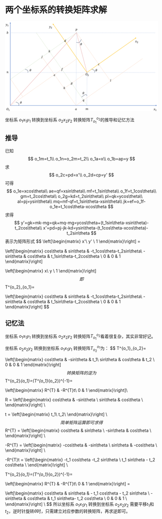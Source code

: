 # 两个坐标系的转换矩阵求解

![](./images/coordinates.png)

坐标系 $o_1x_1y_1$ 转换到坐标系 $o_2x_2y_2$ 转换矩阵$T^{o_2}_{o_1}$的推导和记忆方法

## 推导

已知
$$
o_1m=t_1\\
o_1n=o_2m=t_2\\
o_1a=x\\
o_1b=ap=y
$$
求
$$
o_2c=pd=x'\\
o_2d=cp=y'
$$
可得
$$
o_1e=xcos\theta\\
ae=qf=xsin\theta\\
mf=t_1sin\theta\\
o_1f=t_1cos\theta\\
gm=t_2cos\theta\\
o_2g=kd=t_2sin\theta\\
pl=qk=ycos\theta\\
al=pj=ysin\theta\\
mq=mf-qf=t_1sin\theta-xsin\theta\\
jk=ef=o_1f-o_1e=t_1cos\theta-xcos\theta
$$
求得
$$
y'=gk=mk-mg=qk+mq-mg=ycos\theta+(t_1sin\theta-xsin\theta)-t_2cos\theta\\
x'=pd=pj-jk-kd=ysin\theta-(t_1cos\theta-xcos\theta)-t_2sin\theta
$$
表示为矩阵形式
$$
\left[\begin{matrix}
x'\\ y' \\ 1
\end{matrix}\right] =

\left[\begin{matrix}
cos\theta & sin\theta & -t_1cos\theta-t_2sin\theta\\
-sin\theta & cos\theta & t_1sin\theta-t_2cos\theta \\
0 & 0 & 1
\end{matrix}\right] 

\left[\begin{matrix}
x\\ y \\ 1
\end{matrix}\right]
$$
即
$$
T^{o_2}_{o_1}=

\left[\begin{matrix}
cos\theta & sin\theta & -t_1cos\theta-t_2sin\theta\\
-sin\theta & cos\theta & t_1sin\theta-t_2cos\theta \\
0 & 0 & 1
\end{matrix}\right]
$$

## 记忆法

坐标系 $o_1x_1y_1$ 转换到坐标系 $o_2x_2y_2$ 转换矩阵$T^{o_2}_{o_1}$看着很复杂，其实非常好记。

坐标系 $o_2x_2y_2$ 转换到坐标系 $o_1x_1y_1$ 转换矩阵$T^{o_1}_{o_2}$为：
$$
T^{o_1}_{o_2}=

\left[\begin{matrix}
cos\theta & -sin\theta & t_1\\
sin\theta & cos\theta & t_2 \\
0 & 0 & 1
\end{matrix}\right]
$$
转换矩阵的逆为
$$
T^{o_2}_{o_1}=(T^{o_1}_{o_2})^{-1}=

\left[\begin{matrix}
R^{T} & -R^{T}t\\
0 & 1
\end{matrix}\right]\\

R =
\left[\begin{matrix}
cos\theta & -sin\theta \\
sin\theta & cos\theta \\
\end{matrix}\right] \\

t =
\left[\begin{matrix}
t_1\\
t_2\\
\end{matrix}\right] \\
$$
简单矩阵运算即可求得
$$
R^{T} =
\left[\begin{matrix}
cos\theta & sin\theta \\
-sin\theta & cos\theta \\
\end{matrix}\right] \\

-R^{T} =
\left[\begin{matrix}
-cos\theta & -sin\theta \\
sin\theta & -cos\theta \\
\end{matrix}\right] \\

-R^{T}t =
\left[\begin{matrix}
-t_1 cos\theta -t_2 sin\theta \\
t_1 sin\theta - t_2 cos\theta \\
\end{matrix}\right] \\

T^{o_2}_{o_1}=(T^{o_1}_{o_2})^{-1}=

\left[\begin{matrix}
R^{T} & -R^{T}t\\
0 & 1
\end{matrix}\right] =

\left[\begin{matrix}
cos\theta & sin\theta & - t_1 cos\theta - t_2 sin\theta \\
-sin\theta & cos\theta & t_1 sin\theta- t_2 cos\theta \\
0 & 0 & 1 \\
\end{matrix}\right] \\
$$
所以坐标系 $o_1x_1y_1$ 转换到坐标系 $o_2x_2y_2$ 需要平移$t_1$和$t_2$，逆时针旋转$\theta$时，只需建立对应参数的转换矩阵，再求逆即可。
